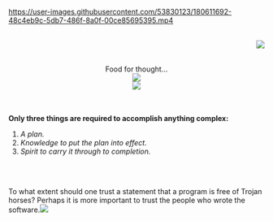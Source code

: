 https://user-images.githubusercontent.com/53830123/180611692-48c4eb9c-5db7-486f-8a0f-00ce85695395.mp4

<br>
<img align="right" src="https://i.imgur.com/lryIlZT.png"/>
<br>
<p align="center">
  <br>
  Food for thought...
  <br>
  <img src="https://user-images.githubusercontent.com/53830123/183767154-b706f8b9-3369-4f90-987c-7a2acc5549e7.gif"/>
  <br>
  <img src="https://user-images.githubusercontent.com/53830123/181355857-c02058ea-5c57-4c0a-99f2-bc44ffe9f8f0.gif"/>
  <br>
</p>
<br><br>
<b>Only three things are required to accomplish anything complex:</b>
  <ol>
    <li><i>A plan.</i></li>
    <li><i>Knowledge to put the plan into effect.</i></li>
    <li><i>Spirit to carry it through to completion.</i></li>
  </ol>
<br><br>

To what extent should one trust a statement that a program is free of Trojan horses? Perhaps it is more important to trust the people who wrote the software.<img src="https://user-images.githubusercontent.com/53830123/183766732-bf6bac37-0bba-4019-892e-eb0460664d64.gif"/>
